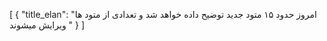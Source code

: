 [
  {
    "title_elan": "امروز حدود ۱۵ متود جدید توضیح داده خواهد شد و تعدادی از متود ها ویرایش میشوند  "
  }
]
